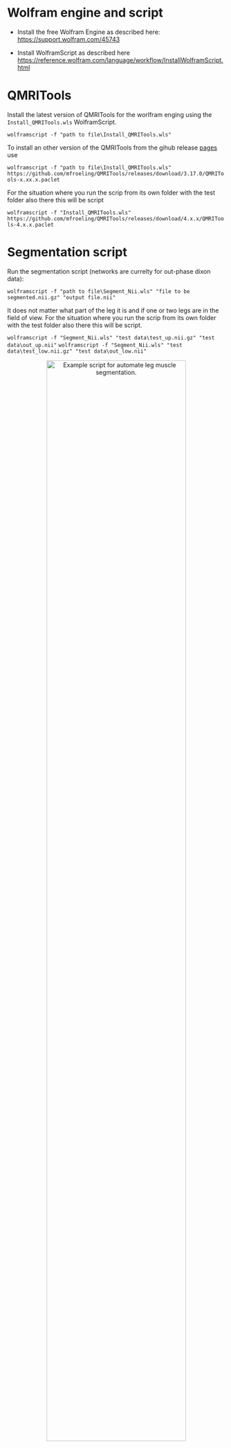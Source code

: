 # Wolfram engine and script

- Install the free Wolfram Engine as described here:
https://support.wolfram.com/45743

- Install WolframScript as described here
https://reference.wolfram.com/language/workflow/InstallWolframScript.html

# QMRITools 

Install the latest version of QMRITools for the worlfram enging using the `Install_QMRITools.wls` WolframScript.

`wolframscript -f "path to file\Install_QMRITools.wls"`

To install an other version of the QMRITools from the gihub release [pages](https://github.com/mfroeling/QMRITools/releases) use

`wolframscript -f "path to file\Install_QMRITools.wls" https://github.com/mfroeling/QMRITools/releases/download/3.17.0/QMRITools-x.xx.x.paclet`

For the situation where you run the scrip from its own folder with the test folder also there this will be script

`wolframscript -f "Install_QMRITools.wls" https://github.com/mfroeling/QMRITools/releases/download/4.x.x/QMRITools-4.x.x.paclet`

# Segmentation script

Run the segmentation script (networks are currelty for out-phase dixon data):

`wolframscript -f "path to file\Segment_Nii.wls" "file to be segmented.nii.gz" "output file.nii"`

It does not matter what part of the leg it is and if one or two legs are in the field of view. 
For the situation where you run the scrip from its own folder with the test folder also there this will be script.

`wolframscript -f "Segment_Nii.wls" "test data\test_up.nii.gz" "test data\out_up.nii"`
`wolframscript -f "Segment_Nii.wls" "test data\test_low.nii.gz" "test data\out_low.nii"`

<p align="center">
<img src="https://github.com/mfroeling/QMRITools/blob/master/docs/images/script.png"
alt="Example script for automate leg muscle segmentation."
title="Example script for automate leg muscle segmentation."  
width="80%" />
</p>

By default the CPU is used, if you want to switch to GPU open the script in any text editor and change "CPU" for "GPU".
